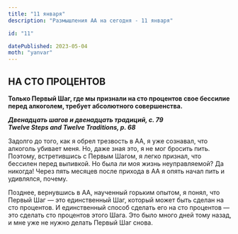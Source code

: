 ```yaml
---
title: "11 января"
description: "Размышления АА на сегодня - 11 января"

id: "11"

datePublished: 2023-05-04
moth: "yanvar"
---
```


## НА СТО ПРОЦЕНТОВ

**Только Первый Шаг, где мы признали на сто процентов свое бессилие перед
алкоголем, требует абсолютного совершенства.**

**_Двенадцать шагов и двенадцать традиций, с. 79  
Twelve Steps and Twelve Traditions, p. 68_**

Задолго до того, как я обрел трезвость в АА, я уже сознавал, что алкоголь
убивает меня. Но, даже зная это, я не мог бросить пить. Поэтому, встретившись
с Первым Шагом, я легко признал, что бессилен перед выпивкой. Но была ли моя
жизнь неуправляемой? Да никогда! Через пять месяцев после прихода в АА я опять
начал пить и удивлялся, почему.

Позднее, вернувшись в АА, наученный горьким опытом, я понял, что Первый Шаг —
это единственный Шаг, который может быть сделан на сто процентов. И
единственный способ сделать его на сто процентов — это сделать сто процентов
этого Шага. Это было много дней тому назад, и мне уже не нужно делать Первый
Шаг снова.
